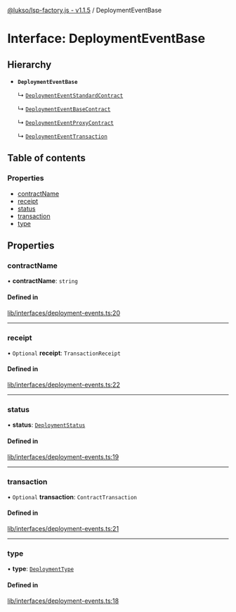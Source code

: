 [@lukso/lsp-factory.js - v1.1.5](../README.md) / DeploymentEventBase

# Interface: DeploymentEventBase

## Hierarchy

- **`DeploymentEventBase`**

  ↳ [`DeploymentEventStandardContract`](DeploymentEventStandardContract.md)

  ↳ [`DeploymentEventBaseContract`](DeploymentEventBaseContract.md)

  ↳ [`DeploymentEventProxyContract`](DeploymentEventProxyContract.md)

  ↳ [`DeploymentEventTransaction`](DeploymentEventTransaction.md)

## Table of contents

### Properties

- [contractName](DeploymentEventBase.md#contractname)
- [receipt](DeploymentEventBase.md#receipt)
- [status](DeploymentEventBase.md#status)
- [transaction](DeploymentEventBase.md#transaction)
- [type](DeploymentEventBase.md#type)

## Properties

### contractName

• **contractName**: `string`

#### Defined in

[lib/interfaces/deployment-events.ts:20](https://github.com/lukso-network/tools-lsp-factory/blob/8e385a2/src/lib/interfaces/deployment-events.ts#L20)

___

### receipt

• `Optional` **receipt**: `TransactionReceipt`

#### Defined in

[lib/interfaces/deployment-events.ts:22](https://github.com/lukso-network/tools-lsp-factory/blob/8e385a2/src/lib/interfaces/deployment-events.ts#L22)

___

### status

• **status**: [`DeploymentStatus`](../enums/DeploymentStatus.md)

#### Defined in

[lib/interfaces/deployment-events.ts:19](https://github.com/lukso-network/tools-lsp-factory/blob/8e385a2/src/lib/interfaces/deployment-events.ts#L19)

___

### transaction

• `Optional` **transaction**: `ContractTransaction`

#### Defined in

[lib/interfaces/deployment-events.ts:21](https://github.com/lukso-network/tools-lsp-factory/blob/8e385a2/src/lib/interfaces/deployment-events.ts#L21)

___

### type

• **type**: [`DeploymentType`](../enums/DeploymentType.md)

#### Defined in

[lib/interfaces/deployment-events.ts:18](https://github.com/lukso-network/tools-lsp-factory/blob/8e385a2/src/lib/interfaces/deployment-events.ts#L18)
